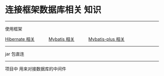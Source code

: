 # 连接框架数据库相关 知识

---
使用框架

<a href="#" onclick="refreshDBConnectContent('hibernate')">Hibernate 相关</a>&emsp;&emsp;&emsp;
<a href="#" onclick="refreshDBConnectContent('mybatis')">Mybatis 相关</a>&emsp;&emsp;&emsp;
<a href="#" onclick="refreshDBConnectContent('mybatisplus')">Mybatis-plus 相关</a>&emsp;&emsp;&emsp;

---
jar 包直连

---

项目中 用来对接数据库的中间件

